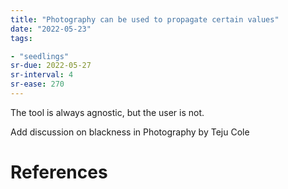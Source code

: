```yaml
---
title: "Photography can be used to propagate certain values"
date: "2022-05-23"
tags:

- "seedlings"
sr-due: 2022-05-27
sr-interval: 4
sr-ease: 270
---
```


The tool is always agnostic, but the user is not.

Add discussion on blackness in Photography by Teju Cole


# References
